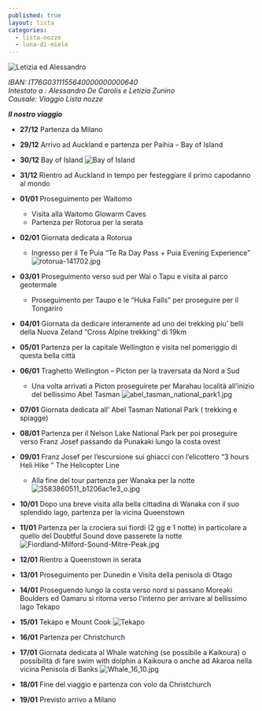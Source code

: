 ```yaml
---
published: true
layout: lista
categories:
  - lista-nozze
  - luna-di-miele
---
```

![Letizia ed Alessandro]({{site.baseurl}}/images/copertina.jpeg)

<address>
IBAN: IT76G0311155640000000000640 <br/>
Intestato a : Alessandro De Carolis e Letizia Zunino<br/>
Causale: Viaggio Lista nozze
</address>

_**Il nostro viaggio**_

									     
- **27/12** Partenza da Milano
- **29/12** Arrivo ad Auckland e partenza per Paihia – Bay of Island
- **30/12** Bay of Island
	![Bay of Island]({{site.baseurl}}/images/bay_of_island.jpg)
- **31/12** Rientro ad Auckland in tempo per festeggiare il primo capodanno al mondo
- **01/01** Proseguimento per Waitomo
	- Visita alla Waitomo Glowarm Caves
    - Partenza per Rotorua per la serata
- **02/01** Giornata dedicata a Rotorua
	- Ingresso per il Te Puia  “Te Ra Day Pass +  Puia Evening Experience”
	![rotorua-141702.jpg]({{site.baseurl}}/images/rotorua-141702.jpg)            
- **03/01** Proseguimento verso sud per Wai o Tapu e visita al  parco geotermale
	- Proseguimento per  Taupo  e le “Huka Falls” per proseguire per il Tongariro            
- **04/01** Giornata da dedicare interamente ad uno dei trekking  piu’ belli della Nuova Zeland	“Cross Alpine trekking” di  19km            
- **05/01** Partenza per la capitale  Wellington e visita nel pomeriggio di questa bella città
- **06/01** Traghetto Wellington – Picton per la  traversata da Nord a Sud
	 - Una volta arrivati a Picton proseguirete per Marahau località all’inizio del bellissimo 		Abel Tasman
	![abel_tasman_national_park1.jpg]({{site.baseurl}}/images/abel_tasman_national_park1.jpg)
- **07/01** Giornata dedicata all’ Abel Tasman National Park ( trekking e spiagge)

- **08/01** Partenza per il  Nelson Lake National Park per poi proseguire verso Franz Josef passando da Punakaki lungo la costa ovest
- **09/01** Franz Josef per l’escursione sui ghiacci con l’elicottero  “3 hours Heli Hike ” The Helicopter Line 
	- Alla fine del tour partenza per Wanaka per la notte
	![3583860511_b1206ac1e3_o.jpg]({{site.baseurl}}/images/3583860511_b1206ac1e3_o.jpg)
- **10/01** Dopo una breve visita alla bella cittadina di Wanaka con il suo splendido lago, 	partenza per la vicina Queenstown
- **11/01** Partenza per la crociera sui fiordi (2 gg e 1 notte) in particolare a quello del Doubtful Sound dove passerete la notte 
![Fiordland-Milford-Sound-Mitre-Peak.jpg]({{site.baseurl}}/images/Fiordland-Milford-Sound-Mitre-Peak.jpg)
- **12/01**	Rientro a Queenstown in serata
- **13/01**	Proseguimento per Dunedin e Visita della penisola di Otago
- **14/01**	Proseguendo lungo la costa verso nord si passano Moreaki Boulders ed Oamaru si ritorna verso l’interno per arrivare al bellissimo lago Tekapo
- **15/01**	Tekapo e Mount Cook
	![Tekapo]({{site.baseurl}}/images/Tekapo.jpg)
- **16/01**	Partenza per Christchurch
- **17/01**	Giornata dedicata al Whale watching (se possibile a Kaikoura) o possibilità di fare swim with dolphin a Kaikoura o anche ad  Akaroa nella vicina Penisola di Banks
	![Whale_16_10.jpg]({{site.baseurl}}/images/Whale_16_10.jpg)
- **18/01**	Fine del viaggio e partenza con volo da Christchurch 
- **19/01**	Previsto arrivo a Milano
